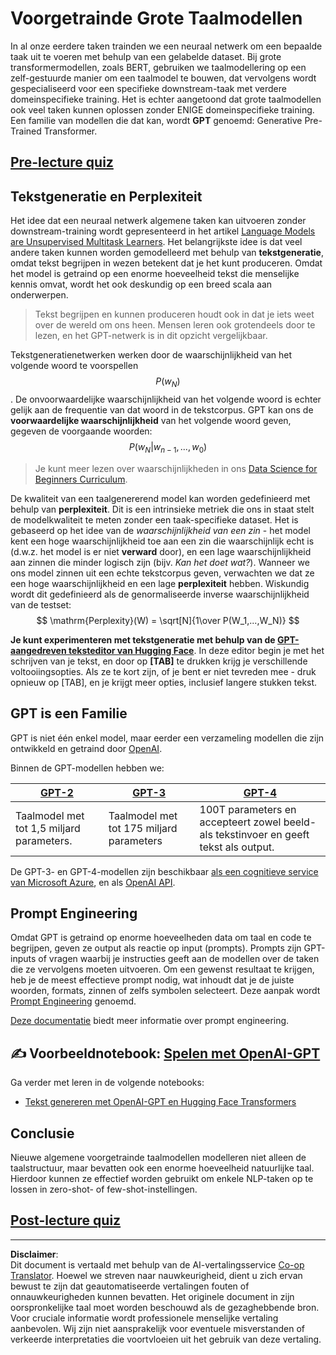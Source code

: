 <!--
CO_OP_TRANSLATOR_METADATA:
{
  "original_hash": "2efbb183384a50f0fc0cde02534d912f",
  "translation_date": "2025-08-28T20:03:10+00:00",
  "source_file": "lessons/5-NLP/20-LangModels/README.md",
  "language_code": "nl"
}
-->
# Voorgetrainde Grote Taalmodellen

In al onze eerdere taken trainden we een neuraal netwerk om een bepaalde taak uit te voeren met behulp van een gelabelde dataset. Bij grote transformermodellen, zoals BERT, gebruiken we taalmodellering op een zelf-gestuurde manier om een taalmodel te bouwen, dat vervolgens wordt gespecialiseerd voor een specifieke downstream-taak met verdere domeinspecifieke training. Het is echter aangetoond dat grote taalmodellen ook veel taken kunnen oplossen zonder ENIGE domeinspecifieke training. Een familie van modellen die dat kan, wordt **GPT** genoemd: Generative Pre-Trained Transformer.

## [Pre-lecture quiz](https://red-field-0a6ddfd03.1.azurestaticapps.net/quiz/120)

## Tekstgeneratie en Perplexiteit

Het idee dat een neuraal netwerk algemene taken kan uitvoeren zonder downstream-training wordt gepresenteerd in het artikel [Language Models are Unsupervised Multitask Learners](https://cdn.openai.com/better-language-models/language_models_are_unsupervised_multitask_learners.pdf). Het belangrijkste idee is dat veel andere taken kunnen worden gemodelleerd met behulp van **tekstgeneratie**, omdat tekst begrijpen in wezen betekent dat je het kunt produceren. Omdat het model is getraind op een enorme hoeveelheid tekst die menselijke kennis omvat, wordt het ook deskundig op een breed scala aan onderwerpen.

> Tekst begrijpen en kunnen produceren houdt ook in dat je iets weet over de wereld om ons heen. Mensen leren ook grotendeels door te lezen, en het GPT-netwerk is in dit opzicht vergelijkbaar.

Tekstgeneratienetwerken werken door de waarschijnlijkheid van het volgende woord te voorspellen $$P(w_N)$$. De onvoorwaardelijke waarschijnlijkheid van het volgende woord is echter gelijk aan de frequentie van dat woord in de tekstcorpus. GPT kan ons de **voorwaardelijke waarschijnlijkheid** van het volgende woord geven, gegeven de voorgaande woorden: $$P(w_N | w_{n-1}, ..., w_0)$$

> Je kunt meer lezen over waarschijnlijkheden in ons [Data Science for Beginners Curriculum](https://github.com/microsoft/Data-Science-For-Beginners/tree/main/1-Introduction/04-stats-and-probability).

De kwaliteit van een taalgenererend model kan worden gedefinieerd met behulp van **perplexiteit**. Dit is een intrinsieke metriek die ons in staat stelt de modelkwaliteit te meten zonder een taak-specifieke dataset. Het is gebaseerd op het idee van de *waarschijnlijkheid van een zin* - het model kent een hoge waarschijnlijkheid toe aan een zin die waarschijnlijk echt is (d.w.z. het model is er niet **verward** door), en een lage waarschijnlijkheid aan zinnen die minder logisch zijn (bijv. *Kan het doet wat?*). Wanneer we ons model zinnen uit een echte tekstcorpus geven, verwachten we dat ze een hoge waarschijnlijkheid en een lage **perplexiteit** hebben. Wiskundig wordt dit gedefinieerd als de genormaliseerde inverse waarschijnlijkheid van de testset:
$$
\mathrm{Perplexity}(W) = \sqrt[N]{1\over P(W_1,...,W_N)}
$$ 

**Je kunt experimenteren met tekstgeneratie met behulp van de [GPT-aangedreven teksteditor van Hugging Face](https://transformer.huggingface.co/doc/gpt2-large)**. In deze editor begin je met het schrijven van je tekst, en door op **[TAB]** te drukken krijg je verschillende voltooiingsopties. Als ze te kort zijn, of je bent er niet tevreden mee - druk opnieuw op [TAB], en je krijgt meer opties, inclusief langere stukken tekst.

## GPT is een Familie

GPT is niet één enkel model, maar eerder een verzameling modellen die zijn ontwikkeld en getraind door [OpenAI](https://openai.com). 

Binnen de GPT-modellen hebben we:

| [GPT-2](https://huggingface.co/docs/transformers/model_doc/gpt2#openai-gpt2) | [GPT-3](https://openai.com/research/language-models-are-few-shot-learners) | [GPT-4](https://openai.com/gpt-4) |
| -- | -- | -- |
| Taalmodel met tot 1,5 miljard parameters. | Taalmodel met tot 175 miljard parameters | 100T parameters en accepteert zowel beeld- als tekstinvoer en geeft tekst als output. |

De GPT-3- en GPT-4-modellen zijn beschikbaar [als een cognitieve service van Microsoft Azure](https://azure.microsoft.com/en-us/services/cognitive-services/openai-service/#overview?WT.mc_id=academic-77998-cacaste), en als [OpenAI API](https://openai.com/api/).

## Prompt Engineering

Omdat GPT is getraind op enorme hoeveelheden data om taal en code te begrijpen, geven ze output als reactie op input (prompts). Prompts zijn GPT-inputs of vragen waarbij je instructies geeft aan de modellen over de taken die ze vervolgens moeten uitvoeren. Om een gewenst resultaat te krijgen, heb je de meest effectieve prompt nodig, wat inhoudt dat je de juiste woorden, formats, zinnen of zelfs symbolen selecteert. Deze aanpak wordt [Prompt Engineering](https://learn.microsoft.com/en-us/shows/ai-show/the-basics-of-prompt-engineering-with-azure-openai-service?WT.mc_id=academic-77998-bethanycheum) genoemd.

[Deze documentatie](https://learn.microsoft.com/en-us/semantic-kernel/prompt-engineering/?WT.mc_id=academic-77998-bethanycheum) biedt meer informatie over prompt engineering.

## ✍️ Voorbeeldnotebook: [Spelen met OpenAI-GPT](GPT-PyTorch.ipynb)

Ga verder met leren in de volgende notebooks:

* [Tekst genereren met OpenAI-GPT en Hugging Face Transformers](GPT-PyTorch.ipynb)

## Conclusie

Nieuwe algemene voorgetrainde taalmodellen modelleren niet alleen de taalstructuur, maar bevatten ook een enorme hoeveelheid natuurlijke taal. Hierdoor kunnen ze effectief worden gebruikt om enkele NLP-taken op te lossen in zero-shot- of few-shot-instellingen.

## [Post-lecture quiz](https://red-field-0a6ddfd03.1.azurestaticapps.net/quiz/220)

---

**Disclaimer**:  
Dit document is vertaald met behulp van de AI-vertalingsservice [Co-op Translator](https://github.com/Azure/co-op-translator). Hoewel we streven naar nauwkeurigheid, dient u zich ervan bewust te zijn dat geautomatiseerde vertalingen fouten of onnauwkeurigheden kunnen bevatten. Het originele document in zijn oorspronkelijke taal moet worden beschouwd als de gezaghebbende bron. Voor cruciale informatie wordt professionele menselijke vertaling aanbevolen. Wij zijn niet aansprakelijk voor eventuele misverstanden of verkeerde interpretaties die voortvloeien uit het gebruik van deze vertaling.
